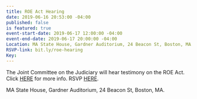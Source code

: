 ```yaml
---
title: ROE Act Hearing
date: 2019-06-16 20:53:00 -04:00
published: false
is featured: true
event-start-date: 2019-06-17 12:00:00 -04:00
event-end-date: 2019-06-17 20:00:00 -04:00
Location: MA State House, Gardner Auditorium, 24 Beacon St, Boston, MA
RSVP-link: bit.ly/roe-hearing
Key: 
---
```


The Joint Committee on the Judiciary will hear testimony on the ROE Act. Click [HERE](https://www.facebook.com/events/2385951021493164/) for more info. RSVP [HERE](bit.ly/roe-hearing). 

MA State House, Gardner Auditorium, 24 Beacon St, Boston, MA.